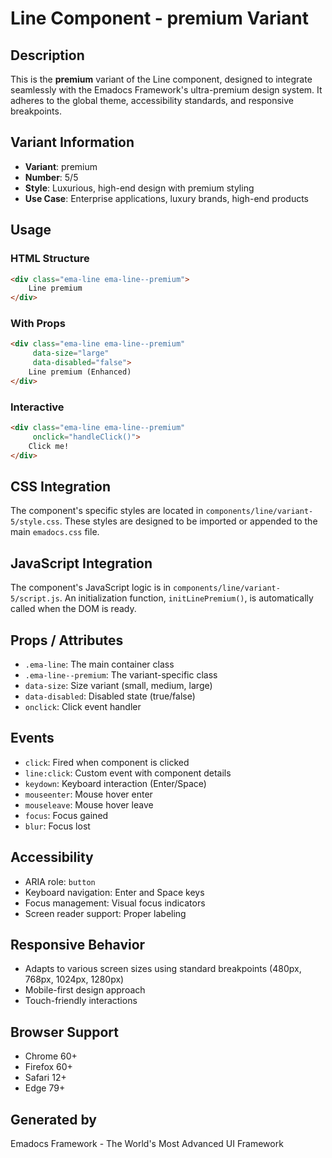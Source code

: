# Line Component - premium Variant

## Description
This is the **premium** variant of the Line component, designed to integrate seamlessly with the Emadocs Framework's ultra-premium design system. It adheres to the global theme, accessibility standards, and responsive breakpoints.

## Variant Information
- **Variant**: premium
- **Number**: 5/5
- **Style**: Luxurious, high-end design with premium styling
- **Use Case**: Enterprise applications, luxury brands, high-end products

## Usage

### HTML Structure
```html
<div class="ema-line ema-line--premium">
    Line premium
</div>
```

### With Props
```html
<div class="ema-line ema-line--premium" 
     data-size="large" 
     data-disabled="false">
    Line premium (Enhanced)
</div>
```

### Interactive
```html
<div class="ema-line ema-line--premium" 
     onclick="handleClick()">
    Click me!
</div>
```

## CSS Integration
The component's specific styles are located in `components/line/variant-5/style.css`. These styles are designed to be imported or appended to the main `emadocs.css` file.

## JavaScript Integration
The component's JavaScript logic is in `components/line/variant-5/script.js`. An initialization function, `initLinePremium()`, is automatically called when the DOM is ready.

## Props / Attributes
- `.ema-line`: The main container class
- `.ema-line--premium`: The variant-specific class
- `data-size`: Size variant (small, medium, large)
- `data-disabled`: Disabled state (true/false)
- `onclick`: Click event handler

## Events
- `click`: Fired when component is clicked
- `line:click`: Custom event with component details
- `keydown`: Keyboard interaction (Enter/Space)
- `mouseenter`: Mouse hover enter
- `mouseleave`: Mouse hover leave
- `focus`: Focus gained
- `blur`: Focus lost

## Accessibility
- ARIA role: `button`
- Keyboard navigation: Enter and Space keys
- Focus management: Visual focus indicators
- Screen reader support: Proper labeling

## Responsive Behavior
- Adapts to various screen sizes using standard breakpoints (480px, 768px, 1024px, 1280px)
- Mobile-first design approach
- Touch-friendly interactions

## Browser Support
- Chrome 60+
- Firefox 60+
- Safari 12+
- Edge 79+

## Generated by
Emadocs Framework - The World's Most Advanced UI Framework
